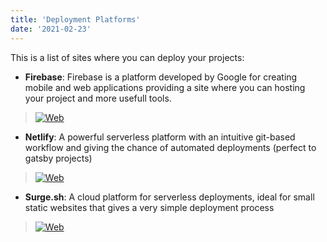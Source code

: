 ```yaml
---
title: 'Deployment Platforms'
date: '2021-02-23'
---
```


This is a list of sites where you can deploy your projects:

- **Firebase**: Firebase is a platform developed by Google for creating mobile and web applications providing a site where you can hosting your project and more usefull tools.

> [![Web](https://img.shields.io/badge/-Show%20Web-grey)](https://firebase.google.com/)

- **Netlify**: A powerful serverless platform with an intuitive git-based workflow and giving the chance of automated deployments (perfect to gatsby projects)

> [![Web](https://img.shields.io/badge/-Show%20Web-grey)](https://www.netlify.com/)

- **Surge.sh**: A cloud platform for serverless deployments, ideal for small static websites that gives a very simple deployment process

> [![Web](https://img.shields.io/badge/-Show%20Web-grey)](https://surge.sh/)
